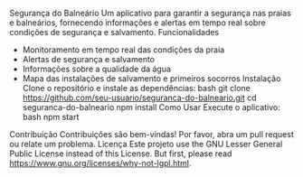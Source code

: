 Segurança do Balneário
   Um aplicativo para garantir a segurança nas praias e balneários, fornecendo informações e alertas em tempo real sobre condições de segurança e salvamento.
Funcionalidades
   - Monitoramento em tempo real das condições da praia
   - Alertas de segurança e salvamento
   - Informações sobre a qualidade da água
   - Mapa das instalações de salvamento e primeiros socorros
Instalação
   Clone o repositório e instale as dependências:
   bash
   git clone https://github.com/seu-usuario/seguranca-do-balneario.git
   cd seguranca-do-balneario
   npm install
Como Usar
   Execute o aplicativo:
   bash
   npm start
   
Contribuição
   Contribuições são bem-vindas! Por favor, abra um pull request ou relate um problema.
   Licença
   Este projeto use the GNU Lesser General
Public License instead of this License.  But first, please read
<https://www.gnu.org/licenses/why-not-lgpl.html>.

